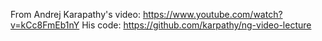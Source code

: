 From Andrej Karapathy's video: https://www.youtube.com/watch?v=kCc8FmEb1nY
His code: https://github.com/karpathy/ng-video-lecture
